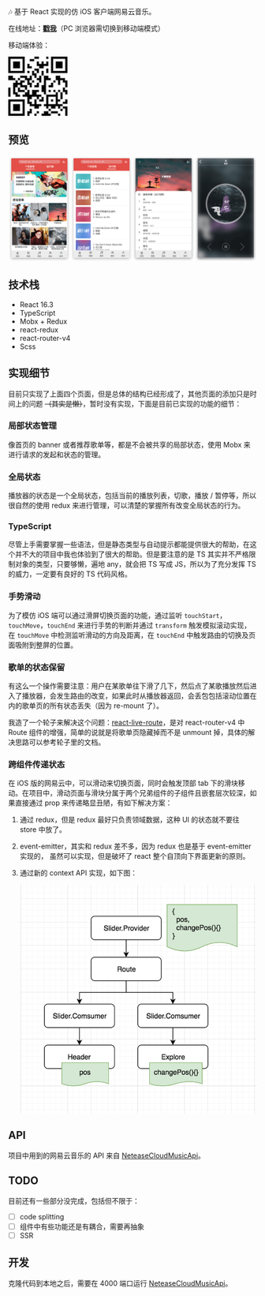 🎶 基于 React 实现的仿 iOS 客户端网易云音乐。

在线地址：**[戳我](http://118.24.21.99:5001/)**（PC 浏览器需切换到移动端模式）

移动端体验：

![qr](./docs/qr.png)

## 预览

![preview](./docs/preview.png)

## 技术栈

- React 16.3
- TypeScript
- Mobx + Redux
- react-redux
- react-router-v4
- Scss

## 实现细节

目前只实现了上面四个页面，但是总体的结构已经形成了，其他页面的添加只是时间上的问题 ~~（其实是懒）~~，暂时没有实现，下面是目前已实现的功能的细节：

### 局部状态管理

像首页的 banner 或者推荐歌单等，都是不会被共享的局部状态，使用 Mobx 来进行请求的发起和状态的管理。

### 全局状态

播放器的状态是一个全局状态，包括当前的播放列表，切歌，播放 / 暂停等，所以很自然的使用 redux 来进行管理，可以清楚的掌握所有改变全局状态的行为。

### TypeScript

尽管上手需要掌握一些语法，但是静态类型与自动提示都能提供很大的帮助，在这个并不大的项目中我也体验到了很大的帮助。但是要注意的是 TS 其实并不严格限制对象的类型，只要够懒，遍地 any，就会把 TS 写成 JS，所以为了充分发挥 TS 的威力，一定要有良好的 TS 代码风格。

### 手势滑动

为了模仿 iOS 端可以通过滑屏切换页面的功能，通过监听 `touchStart`，`touchMove`，`touchEnd` 来进行手势的判断并通过 `transform` 触发模拟滚动实现，在  `touchMove` 中检测监听滑动的方向及距离，在 `touchEnd` 中触发路由的切换及页面吸附到整屏的位置。

### 歌单的状态保留

有这么一个操作需要注意：用户在某歌单往下滑了几下，然后点了某歌播放然后进入了播放器，会发生路由的改变，如果此时从播放器返回，会丢包包括滚动位置在内的歌单页的所有状态丢失（因为 re-mount 了）。

我造了一个轮子来解决这个问题：[react-live-route](https://github.com/fi3ework/react-live-route)，是对 react-router-v4 中 Route 组件的增强，简单的说就是将歌单页隐藏掉而不是 unmount 掉，具体的解决思路可以参考轮子里的文档。

### 跨组件传递状态

在 iOS 版的网易云中，可以滑动来切换页面，同时会触发顶部 tab 下的滑块移动。在项目中，滑动页面与滑块分属于两个兄弟组件的子组件且嵌套层次较深，如果直接通过 prop 来传递略显丑陋，有如下解决方案：

1. 通过 redux，但是 redux 最好只负责领域数据，这种 UI 的状态就不要往 store 中放了。

2. event-emitter，其实和 redux 差不多，因为 redux 也是基于 event-emitter 实现的， 虽然可以实现，但是破坏了 react 整个自顶向下界面更新的原则。

3. 通过新的 context API 实现，如下图：

   ![context](./docs/context.png)



## API

项目中用到的网易云音乐的 API 来自 [NeteaseCloudMusicApi](https://binaryify.github.io/NeteaseCloudMusicApi/#/?id=neteasecloudmusicapi)。

## TODO

目前还有一些部分没完成，包括但不限于：

- [ ] code splitting
- [ ] 组件中有些功能还是有耦合，需要再抽象
- [ ] SSR

## 开发

克隆代码到本地之后，需要在 4000 端口运行 [NeteaseCloudMusicApi](https://binaryify.github.io/NeteaseCloudMusicApi/#/?id=neteasecloudmusicapi)。